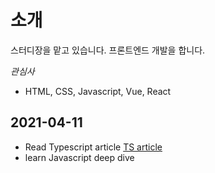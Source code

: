 # 소개

스터디장을 맡고 있습니다. 프론트엔드 개발을 합니다.

*관심사*
- HTML, CSS, Javascript, Vue, React

## 2021-04-11

- Read Typescript article [TS article](https://heropy.blog/2020/01/27/typescript)
- learn Javascript deep dive 
